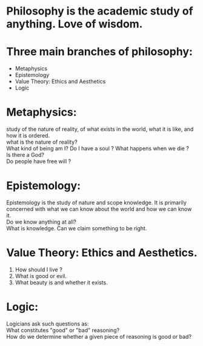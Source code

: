 

# Philosophy is the academic study of anything. Love of wisdom.  

# Three main branches of philosophy:   
- Metaphysics
- Epistemology
- Value Theory: Ethics and Aesthetics
- Logic


# Metaphysics: 
study of the nature of reality, of what exists in the world, what it is like, and how it is ordered.  
what is the nature of reality?  
What kind of being am I? Do I have a soul ? What happens when we die ?  
Is there a God?  
Do people have free will ?  

# Epistemology: 
Epistemology is the study of nature and scope knowledge. It is primarily concerned with what we can know about the world and how we can know it.   
Do we know anything at all?  
What is knowledge. 
Can we claim something to be right. 

# Value Theory: Ethics and Aesthetics. 
1) How should I live ?  
2) What is good or evil. 
3) What beauty is and whether it exists. 

# Logic:    
Logicians ask such questions as:  
What constitutes "good" or "bad" reasoning?  
How do we determine whether a given piece of reasoning is good or bad?  




